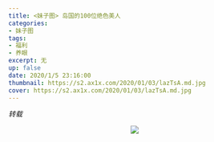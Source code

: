 ```yaml
---
title: <妹子图> 岛国的100位绝色美人
categories:
- 妹子图
tags: 
- 福利
- 养眼
excerpt: 无
up: false
date: 2020/1/5 23:16:00
thumbnail: https://s2.ax1x.com/2020/01/03/lazTsA.md.jpg
cover: https://s2.ax1x.com/2020/01/03/lazTsA.md.jpg
---
```

*转载*

   <div align="center" class="mzt-container" >

  <a href="https://imagetwist.com/249p5lc8zk5l/1.jpg.html" target="_blank"><img src="https://img32.imagetwist.com/th/33087/249p5lc8zk5l.jpg"  border="0"></a><br>

<p>    <img class="lazy-img"  data-src="https://s2.ax1x.com/2020/01/03/lavGWQ.jpg"></p>

<p>    <img class="lazy-img"  data-src="https://s2.ax1x.com/2020/01/03/lavtQs.jpg"></p>

<p>    <img class="lazy-img"  data-src="https://s2.ax1x.com/2020/01/03/lavhTK.jpg"></p>

<p>    <img class="lazy-img"  data-src="https://s2.ax1x.com/2020/01/03/lavJzj.jpg"></p>

<p>    <img class="lazy-img"  data-src="https://s2.ax1x.com/2020/01/03/lavwwV.jpg"></p>

<p>    <img class="lazy-img"  data-src="https://s2.ax1x.com/2020/01/03/lavDFU.jpg"></p>

<p>    <img class="lazy-img"  data-src="https://s2.ax1x.com/2020/01/03/lav0oT.jpg"></p>

<p>    <img class="lazy-img"  data-src="https://s2.ax1x.com/2020/01/03/lav6SJ.jpg"></p>

<p>    <img class="lazy-img"  data-src="https://s2.ax1x.com/2020/01/03/lavrYF.jpg"></p>

<p>    <img class="lazy-img"  data-src="https://s2.ax1x.com/2020/01/03/lavztS.jpg"></p>

<p>    <img class="lazy-img"  data-src="https://s2.ax1x.com/2020/01/03/lavcl9.jpg"></p>

<p>    <img class="lazy-img"  data-src="https://s2.ax1x.com/2020/01/03/lav2O1.jpg"></p>

<p>    <img class="lazy-img"  data-src="https://s2.ax1x.com/2020/01/03/lav5FO.jpg"></p>

<p>    <img class="lazy-img"  data-src="https://s2.ax1x.com/2020/01/03/lavHld.jpg"></p>

<p>    <img class="lazy-img"  data-src="https://s2.ax1x.com/2020/01/03/lavIYD.jpg"></p>

<p>    <img class="lazy-img"  data-src="https://s2.ax1x.com/2020/01/03/lavOmt.jpg"></p>

<p>    <img class="lazy-img"  data-src="https://s2.ax1x.com/2020/01/03/lavb6A.jpg"></p>

  </div>